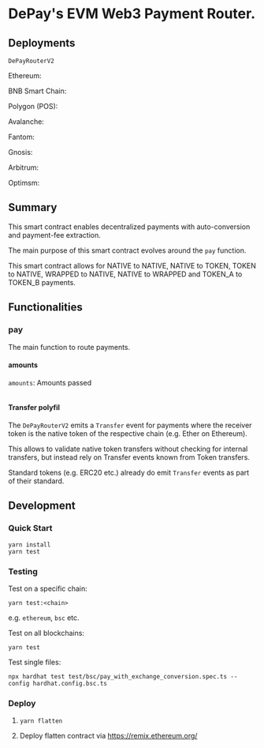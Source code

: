 # DePay's EVM Web3 Payment Router.

## Deployments

`DePayRouterV2`

Ethereum: [](https://etherscan.io/address/)

BNB Smart Chain: [](https://bscscan.com/address/)

Polygon (POS): [](https://polygonscan.com/address/)

Avalanche: [](https://snowtrace.io/address/)

Fantom: [](https://ftmscan.com/address/)

Gnosis: [](https://gnosisscan.io/address/)

Arbitrum: [](https://arbiscan.io/address/)

Optimsm: [](https://optimistic.etherscan.io/address/)

## Summary

This smart contract enables decentralized payments with auto-conversion and payment-fee extraction.

The main purpose of this smart contract evolves around the `pay` function.

This smart contract allows for NATIVE to NATIVE, NATIVE to TOKEN, TOKEN to NATIVE, WRAPPED to NATIVE, NATIVE to WRAPPED and TOKEN_A to TOKEN_B payments.

## Functionalities

### pay

The main function to route payments.

#### amounts

`amounts`: Amounts passed

```
```

#### Transfer polyfil

The `DePayRouterV2` emits a `Transfer` event for payments where the receiver token is the native token of the respective chain (e.g. Ether on Ethereum).

This allows to validate native token transfers without checking for internal transfers, but instead rely on Transfer events known from Token transfers.

Standard tokens (e.g. ERC20 etc.) already do emit `Transfer` events as part of their standard.

## Development

### Quick Start

```
yarn install
yarn test
```

### Testing

Test on a specific chain:
```
yarn test:<chain>
```

e.g. `ethereum`, `bsc` etc.

Test on all blockchains:

```
yarn test
```

Test single files:

```
npx hardhat test test/bsc/pay_with_exchange_conversion.spec.ts --config hardhat.config.bsc.ts
```

### Deploy

1. `yarn flatten`

2. Deploy flatten contract via https://remix.ethereum.org/

